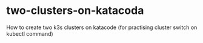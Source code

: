 # two-clusters-on-katacoda
How to create two k3s clusters on katacode (for practising cluster switch on kubectl command) 
